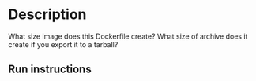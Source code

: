# Description
What size image does this Dockerfile create?
What size of archive does it create if you export it to a tarball?

## Run instructions


